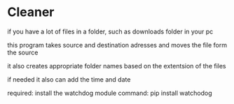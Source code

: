 # Cleaner

if you have a lot of files in a folder, such as downloads folder in your pc

this program takes source and destination adresses and moves the file form the source 

it also creates appropriate folder names based on the extentsion of the files

if needed it also can add the time and date

required: install the watchdog module 
command: pip install watchodog
